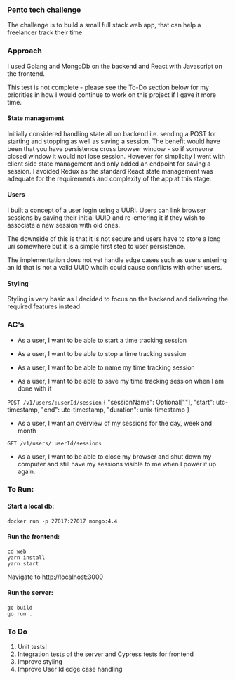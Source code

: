 ### Pento tech challenge
The challenge is to build a small full stack web app, that can help a freelancer track their time.

### Approach

I used Golang and MongoDb on the backend and React with Javascript on the frontend. 

This test is not complete - please see the To-Do section below for my priorities in how I would continue to work on this 
project if I gave it more time. 

#### State management
Initially considered handling state all on backend i.e. sending a POST for starting and stopping as well as saving a 
session. The benefit would have been that you have persistence cross browser window - so if someone closed window it 
would not lose session. However for simplicity I went with client side state management and only added an endpoint for 
saving a session. I avoided Redux as the standard React state management was adequate for the requirements and 
complexity of the app at this stage. 

#### Users
I built a concept of a user login using a UURI. Users can link browser sessions by saving their initial UUID and 
re-entering it if they wish to associate a new session with old ones. 

The downside of this is that it is not secure and users have to store a long uri somewhere but it is a simple 
first step to user persistence. 

The implementation does not yet handle edge cases such as users entering an id that is not a valid UUID whcih could 
cause conflicts with other users. 

#### Styling
Styling is very basic as I decided to focus on the backend and delivering the required features instead.

### AC's
* As a user, I want to be able to start a time tracking session

* As a user, I want to be able to stop a time tracking session

* As a user, I want to be able to name my time tracking session

* As a user, I want to be able to save my time tracking session when I am done with it

`POST /v1/users/:userId/session`
{ "sessionName": Optional[""], "start": utc-timestamp, "end": utc-timestamp, "duration": unix-timestamp }

* As a user, I want an overview of my sessions for the day, week and month

`GET /v1/users/:userId/sessions`

* As a user, I want to be able to close my browser and shut down my computer and still have my sessions visible to me when I power it up again.

### To Run:


#### Start a local db:
```shell script
docker run -p 27017:27017 mongo:4.4
```

#### Run the frontend:
```shell script
cd web
yarn install
yarn start
```
Navigate to http://localhost:3000

#### Run the server:
```shell script
go build
go run .
```

### To Do

1. Unit tests!
2. Integration tests of the server and Cypress tests for frontend
3. Improve styling
4. Improve User Id edge case handling
